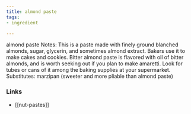 ```yaml
---
title: almond paste
tags:
- ingredient

---
```

almond paste Notes: This is a paste made with finely ground blanched almonds, sugar, glycerin, and sometimes almond extract. Bakers use it to make cakes and cookies. Bitter almond paste is flavored with oil of bitter almonds, and is worth seeking out if you plan to make amaretti. Look for tubes or cans of it among the baking supplies at your supermarket. Substitutes: marzipan (sweeter and more pliable than almond paste)

### Links

* [[nut-pastes]]
